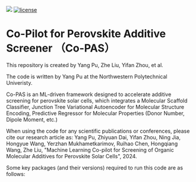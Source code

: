 ![](https://img.shields.io/badge/version-1.0.0-blue)
[![license](https://img.shields.io/github/license/mashape/apistatus.svg?maxAge=2592000)]([https://github.com/MatAILab-NPU/Co-PAS/blob/main/LICENSE](https://github.com/MatAILab-NPU/Co-PAS/blob/main/LICENSE))

# Co-Pilot for Perovskite Additive Screener （Co-PAS）

This repository is created by Yang Pu, Zhe Liu, Yifan Zhou, et al. 

The code is written by Yang Pu at the Northwestern Polytechnical Univeristy. 

Co-PAS is an ML-driven framework designed to accelerate additive screening for perovskite solar cells, which integrates a Molecular Scaffold Classifier, Junction Tree Variational Autoencoder for Molecular Structure Encoding, Predictive Regressor for Molecular Properties (Donor Number, Dipole Moment, etc.)

When using the code for any scientific publications or conferences, please cite our research article as:
Yang Pu, Zhiyuan Dai, Yifan Zhou, Ning Jia, Hongyue Wang, Yerzhan Mukhametkarimov, Ruihao Chen, Hongqiang Wang, Zhe Liu, "Machine Learning Co-pilot for Screening of Organic Molecular Additives for Perovskite Solar Cells", 2024.

Some key packages (and their versions) required to run this code are as follows:




